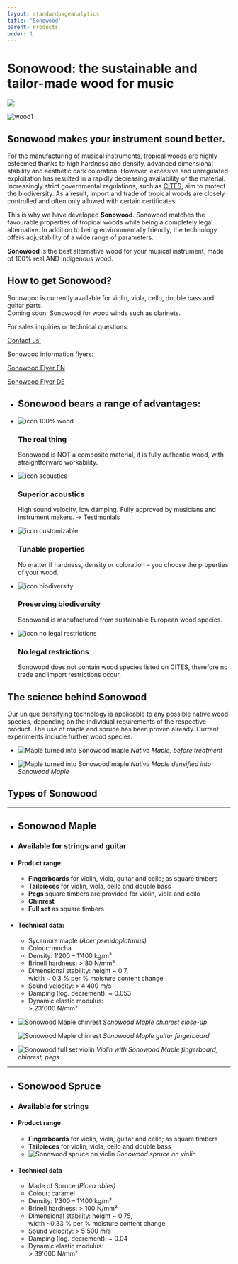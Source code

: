 ```yaml
---
layout: standardpageanalytics
title: 'Sonowood'
parent: Products
order: 1
---
```


<div class="full-width-kenburns">
<div class="wrap-bg-image">

# Sonowood: the sustainable and tailor-made wood for music

![](/assets/images/arrow-d-white.svg)

</div>
<img srcset="/assets/images/sonowood_cover_2x.jpg"
     src="/assets/images/sonowood_cover.jpg" alt="wood1">
</div>

<div class="full-width">
<div class="wrap">

## Sonowood makes your instrument sound better.

For the manufacturing of musical instruments, tropical woods are highly
esteemed thanks to high hardness and density, advanced dimensional
stability and aesthetic dark coloration. However, excessive and
unregulated exploitation has resulted in a rapidly decreasing
availability of the material. Increasingly strict governmental
regulations, such as
[CITES,](https://www.cites.org/eng/disc/species.php) aim to protect the
biodiversity. As a result, import and trade of tropical woods are
closely controlled and often only allowed with certain certificates.

This is why we have developed **Sonowood**. Sonowood matches the
favourable properties of tropical woods while being a completely legal
alternative. In addition to being environmentally friendly, the
technology offers adjustability of a wide range of parameters.

**Sonowood** is the best alternative wood for your musical instrument, made of 100% real AND indigenous wood.

</div>
</div>

<div class="full-width-grey">
<div class="wrap">

## How to get Sonowood?

Sonowood is currently available for violin, viola, cello, double bass and guitar parts. </br>
Coming soon: Sonowood for wood winds such as clarinets.

For sales inquiries or technical questions:

<a class="btn-red" href="/Contact">Contact us!</a>

Sonowood information flyers:

<a class="btn" href="/assets/docs/Flyer_Sonowood_A4-Trifold_EN_screen.pdf"> Sonowood Flyer EN</a>

<a class="btn" href="/assets/docs/Flyer_Sonowood_A4-Trifold_DE_screen.pdf"> Sonowood Flyer DE</a>

</div>
</div>

<div class="full-width-red">
<div class="wrap">

  - ## Sonowood bears a range of advantages:

  - ![icon 100% wood](/assets/logo/100.svg)

    ### The real thing

    Sonowood is NOT a composite material, it is fully authentic wood,
    with straightforward workability.

  - ![icon acoustics](/assets/logo/sound.svg)

    ### Superior acoustics

    High sound velocity, low damping. Fully approved by musicians and
    instrument makers. [→ Testimonials](/Testimonials)

  - ![icon customizable](/assets/logo/customizable.svg)

    ### Tunable properties

    No matter if hardness, density or coloration – you choose the
    properties of your wood.

  - ![icon biodiversity](/assets/logo/biodiverse.svg)

    ### Preserving biodiversity

    Sonowood is manufactured from sustainable European wood species.

  - ![icon no legal restrictions](/assets/logo/legal.svg)

    ### No legal restrictions

    Sonowood does not contain wood species listed on CITES, therefore no
    trade and import restrictions occur.

</div>
</div>

<div class="full-width">
<div class="wrap -cols2">

## The science behind Sonowood

Our unique densifying technology is applicable to any possible native
wood species, depending on the individual requirements of the respective
product. The use of maple and spruce has been proven already. Current
experiments include further wood species.

- ![Maple turned into Sonowood
maple](/assets/images/sonowood_ahorn_unverdichtet.jpg)
*Native Maple, before treatment*

- ![Maple turned into Sonowood
maple](/assets/images/sonowood_ahorn_verdichtet.jpg)
*Native Maple densified into Sonowood Maple*

</div>
</div>

<div class="full-width-grey" name="Sonowood-Types">
<div class="wrap -cols2">

## Types of Sonowood

---

  - ## Sonowood Maple

  - ### Available for strings and guitar

  - #### Product range:

      - **Fingerboards** for violin, viola, guitar and cello; as square
        timbers
      - **Tailpieces** for violin, viola, cello and double bass
      - **Pegs** square timbers are provided for violin, viola and cello
      - **Chinrest**
      - **Full set** as square timbers

  -  #### Technical data:

      - Sycamore maple *(Acer pseudoplatanus)*
      - Colour: mocha
      - Density: 1'200 – 1'400 kg/m³
      - Brinell hardness: \> 80 N/mm²
      - Dimensional stability: height \~ 0.7,  
        width \~ 0.3 % per % moisture content change
      - Sound velocity: \> 4'400 m/s
      - Damping (log. decrement): \~ 0.053
      - Dynamic elastic modulus:  
        \> 23'000 N/mm²

  - ![Sonowood Maple chinrest](/assets/images/sonowood_maple-03.jpg)
        *Sonowood Maple chinrest close-up*

    ![Sonowood Maple chinrest](/assets/images/sonowood_maple-04.jpg)
        *Sonowood Maple guitar fingerboard*

  - ![Sonowood full set violin](/assets/images/sonowood_maple-02.jpg)
        *Violin with Sonowood Maple fingerboard, chinrest, pegs*

---

  - ## Sonowood Spruce

  - ### Available for strings

  -  #### Product range

      - **Fingerboards** for violin, viola, guitar and cello; as square
        timbers
      - **Tailpieces** for violin, viola, cello and double bass
      - ![Sonowood spruce on violin](/assets/images/sonowood_spruce-02.jpg)
        *Sonowood spruce on violin*

  -  #### Technical data

      - Made of Spruce *(Picea abies)*
      - Colour: caramel
      - Density: 1'300 – 1'400 kg/m³
      - Brinell hardness: \> 100 N/mm²
      - Dimensional stability: height \~ 0.75,  
        width \~0.33 % per % moisture content change
      - Sound velocity: \> 5'500 m/s
      - Damping (log. decrement): \~ 0.04
      - Dynamic elastic modulus:  
        \> 39'000 N/mm²

</div>
</div>
